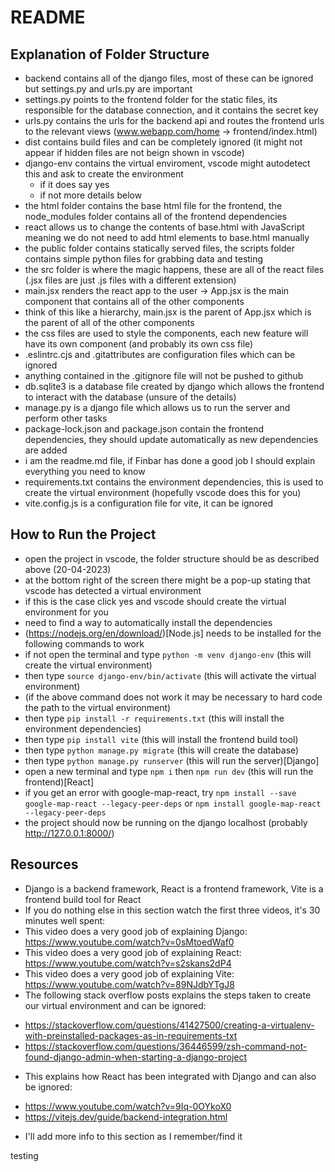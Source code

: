 # README
## Explanation of Folder Structure
- backend contains all of the django files, most of these can be ignored but settings.py and urls.py are important
- settings.py points to the frontend folder for the static files, its responsible for the database connection, and it contains the secret key
- urls.py contains the urls for the backend api and routes the frontend urls to the relevant views (www.webapp.com/home -> frontend/index.html)
- dist contains build files and can be completely ignored (it might not appear if hidden files are not beign shown in vscode)
- django-env contains the virtual enviroment, vscode might autodetect this and ask to create the environment
    * if it does say yes
    * if not more details below
- the html folder contains the base html file for the frontend, the node_modules folder contains all of the frontend dependencies
- react allows us to change the contents of base.html with JavaScript meaning we do not need to add html elements to base.html manually
- the public folder contains statically served files, the scripts folder contains simple python files for grabbing data and testing
- the src folder is where the magic happens, these are all of the react files (.jsx files are just .js files with a different extension)
- main.jsx renders the react app to the user -> App.jsx is the main component that contains all of the other components
- think of this like a hierarchy, main.jsx is the parent of App.jsx which is the parent of all of the other components
- the css files are used to style the components, each new feature will have its own component (and probably its own css file)
- .eslintrc.cjs and .gitattributes are configuration files which can be ignored
- anything contained in the .gitignore file will not be pushed to github
- db.sqlite3 is a database file created by django which allows the frontend to interact with the database (unsure of the details)
- manage.py is a django file which allows us to run the server and perform other tasks
- package-lock.json and package.json contain the frontend dependencies, they should update automatically as new dependencies are added
- i am the readme.md file, if Finbar has done a good job I should explain everything you need to know
- requirements.txt contains the environment dependencies, this is used to create the virtual environment (hopefully vscode does this for you)
- vite.config.js is a configuration file for vite, it can be ignored

## How to Run the Project
- open the project in vscode, the folder structure should be as described above (20-04-2023)
- at the bottom right of the screen there might be a pop-up stating that vscode has detected a virtual environment
- if this is the case click yes and vscode should create the virtual environment for you
- need to find a way to automatically install the dependencies
- (https://nodejs.org/en/download/)[Node.js] needs to be installed for the following commands to work
- if not open the terminal and type `python -m venv django-env` (this will create the virtual environment)
- then type `source django-env/bin/activate` (this will activate the virtual environment)
- (if the above command does not work it may be necessary to hard code the path to the virtual environment)
- then type `pip install -r requirements.txt` (this will install the environment dependencies)
- then type `pip install vite` (this will install the frontend build tool)
- then type `python manage.py migrate` (this will create the database)
- then type `python manage.py runserver` (this will run the server)[Django]
- open a new terminal and type `npm i` then `npm run dev` (this will run the frontend)[React]
- if you get an error with google-map-react, try `npm install --save google-map-react --legacy-peer-deps` or `npm install google-map-react --legacy-peer-deps`
- the project should now be running on the django localhost (probably http://127.0.0.1:8000/)

## Resources
- Django is a backend framework, React is a frontend framework, Vite is a frontend build tool for React
- If you do nothing else in this section watch the first three videos, it's 30 minutes well spent:
- This video does a very good job of explaining Django: https://www.youtube.com/watch?v=0sMtoedWaf0
- This video does a very good job of explaining React: https://www.youtube.com/watch?v=s2skans2dP4
- This video does a very good job of explaining Vite: https://www.youtube.com/watch?v=89NJdbYTgJ8
- The following stack overflow posts explains the steps taken to create our virtual environment and can be ignored: 
* https://stackoverflow.com/questions/41427500/creating-a-virtualenv-with-preinstalled-packages-as-in-requirements-txt
* https://stackoverflow.com/questions/36446599/zsh-command-not-found-django-admin-when-starting-a-django-project
- This explains how React has been integrated with Django and can also be ignored:
* https://www.youtube.com/watch?v=9Iq-0OYkoX0
* https://vitejs.dev/guide/backend-integration.html
- I'll add more info to this section as I remember/find it

testing
